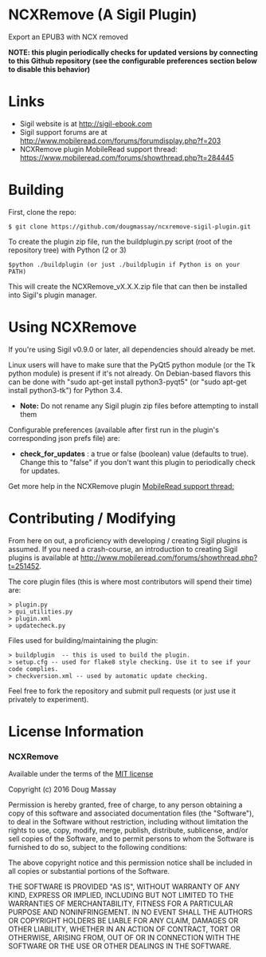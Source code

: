 NCXRemove (A Sigil Plugin)
============

Export an EPUB3 with NCX removed

**NOTE: this plugin periodically checks for updated versions by connecting to this Github repository (see the configurable preferences section below to disable this behavior)**

Links
=====

* Sigil website is at <http://sigil-ebook.com>
* Sigil support forums are at <http://www.mobileread.com/forums/forumdisplay.php?f=203>
* NCXRemove plugin MobileRead support thread: <https://www.mobileread.com/forums/showthread.php?t=284445>

Building
========

First, clone the repo:

    $ git clone https://github.com/dougmassay/ncxremove-sigil-plugin.git

To create the plugin zip file, run the buildplugin.py script (root of the repository tree) with Python (2 or 3)

    $python ./buildplugin (or just ./buildplugin if Python is on your PATH)

This will create the NCXRemove_vX.X.X.zip file that can then be installed into Sigil's plugin manager.

Using NCXRemove
=================
If you're using Sigil v0.9.0 or later, all dependencies should already be met.

Linux users will have to make sure that the PyQt5 python module (or the Tk python module)  is present if it's not already. On Debian-based flavors this can be done with "sudo apt-get install python3-pyqt5" (or "sudo apt-get install python3-tk") for Python 3.4.

* **Note:** Do not rename any Sigil plugin zip files before attempting to install them

Configurable preferences (available after first run in the plugin's corresponding json prefs file) are:

* **check_for_updates** : a true or false (boolean) value (defaults to true). Change this to "false" if you don't want this plugin to periodically check for updates.

Get more help in the NCXRemove plugin [MobileRead support thread:](http://www.mobileread.com/forums/)


Contributing / Modifying
============
From here on out, a proficiency with developing / creating Sigil plugins is assumed.
If you need a crash-course, an introduction to creating Sigil plugins is available at
http://www.mobileread.com/forums/showthread.php?t=251452.

The core plugin files (this is where most contributors will spend their time) are:

    > plugin.py
    > gui_utilities.py
    > plugin.xml
    > updatecheck.py


Files used for building/maintaining the plugin: 

    > buildplugin  -- this is used to build the plugin.
    > setup.cfg -- used for flake8 style checking. Use it to see if your code complies.
    > checkversion.xml -- used by automatic update checking.

Feel free to fork the repository and submit pull requests (or just use it privately to experiment).



License Information
=======

### NCXRemove

Available under the terms of the [MIT license](http://opensource.org/licenses/mit-license.php)


Copyright (c) 2016 Doug Massay

Permission is hereby granted, free of charge, to any person obtaining a copy
of this software and associated documentation files (the "Software"), to deal
in the Software without restriction, including without limitation the rights
to use, copy, modify, merge, publish, distribute, sublicense, and/or sell
copies of the Software, and to permit persons to whom the Software is
furnished to do so, subject to the following conditions:

The above copyright notice and this permission notice shall be included in
all copies or substantial portions of the Software.

THE SOFTWARE IS PROVIDED "AS IS", WITHOUT WARRANTY OF ANY KIND, EXPRESS OR
IMPLIED, INCLUDING BUT NOT LIMITED TO THE WARRANTIES OF MERCHANTABILITY,
FITNESS FOR A PARTICULAR PURPOSE AND NONINFRINGEMENT. IN NO EVENT SHALL THE
AUTHORS OR COPYRIGHT HOLDERS BE LIABLE FOR ANY CLAIM, DAMAGES OR OTHER
LIABILITY, WHETHER IN AN ACTION OF CONTRACT, TORT OR OTHERWISE, ARISING FROM,
OUT OF OR IN CONNECTION WITH THE SOFTWARE OR THE USE OR OTHER DEALINGS IN
THE SOFTWARE.
